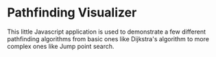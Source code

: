 # Pathfinding Visualizer

This little Javascript application is used to demonstrate a few different pathfinding algorithms from basic ones like Dijkstra's algorithm to more complex ones like Jump point search.
